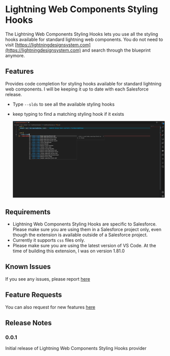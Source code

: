 # Lightning Web Components Styling Hooks

The Lightning Web Components Styling Hooks lets you use all the styling hooks available for standard lightning web components. You do not need to visit [https://lightningdesignsystem.com](https://lightningdesignsystem.com) and search through the blueprint anymore.

## Features

Provides code completion for styling hooks available for standard lightning web components. I will be keeping it up to date with each Salesforce release.

- Type `--slds` to see all the available styling hooks
- keep typing to find a matching styling hook if it exists

  ![Screenshot](screenshot.png)

## Requirements

- Lightning Web Components Styling Hooks are specific to Salesforce. Please make sure you are using them in a Salesforce project only, even though the extension is available outside of a Salesforce project.
- Currently it supports `css` files only.
- Please make sure you are using the latest version of VS Code. At the time of building this extension, I was on version 1.81.0

## Known Issues

If you see any issues, please report [here](https://github.com/ashis-kumar-dev/lightning-web-components-styling-hooks/issues)

## Feature Requests

You can also request for new features [here](https://github.com/ashis-kumar-dev/lightning-web-components-styling-hooks/issues)

## Release Notes

### 0.0.1

Initial release of Lightning Web Components Styling Hooks provider
